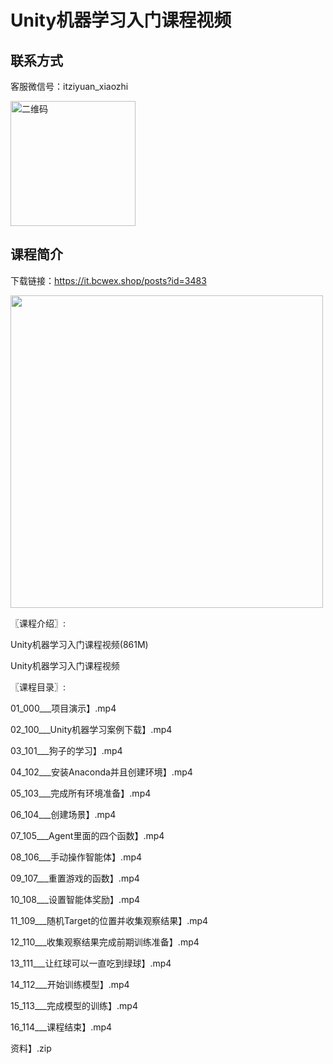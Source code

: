 # Unity机器学习入门课程视频

## 联系方式

客服微信号：itziyuan_xiaozhi

<img src="https://ziyuanyun.oss-cn-guangzhou.aliyuncs.com/common/20240614073449/666b82192834a.jpg" width="200" height="200" alt="二维码">

## 课程简介

下载链接：https://it.bcwex.shop/posts?id=3483

<img src="https://ziyuanyun.oss-cn-guangzhou.aliyuncs.com/yun/20240515185205/664493d573c16.jpg" width="500" alt="">

  〖课程介绍〗:

 Unity机器学习入门课程视频(861M)

 Unity机器学习入门课程视频



 〖课程目录〗:

 01_000___项目演示】.mp4

 02_100___Unity机器学习案例下载】.mp4

 03_101___狗子的学习】.mp4

 04_102___安装Anaconda并且创建环境】.mp4

 05_103___完成所有环境准备】.mp4

 06_104___创建场景】.mp4

 07_105___Agent里面的四个函数】.mp4

 08_106___手动操作智能体】.mp4

 09_107___重置游戏的函数】.mp4

 10_108___设置智能体奖励】.mp4

 11_109___随机Target的位置并收集观察结果】.mp4

 12_110___收集观察结果完成前期训练准备】.mp4

 13_111___让红球可以一直吃到绿球】.mp4

 14_112___开始训练模型】.mp4

 15_113___完成模型的训练】.mp4

 16_114___课程结束】.mp4

 资料】.zip

  